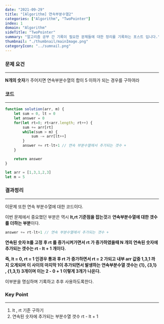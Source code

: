 ```yaml
---
date: "2021-09-29"
title: "[Algorithm] 연속부분수열2"
categories: ["Algorithm", "TwoPointer"]
index: 1
domain: "Algorithm"
sideTitle: "TwoPointer"
summary: "알고리즘 공부 간 기록이 필요한 문제들에 대한 정리를 기록하는 포스트 입니다."
thumbnail: "./thumbnail/mainImage.png"
categoryIcon: "../sumnail.png"
---
```


### 문제 요건
***
**N개의 숫자**가 주어지면 연속부분수열의 합이 5 이하가 되는 경우를 구하여라

### 코드
***

```javascript
function solution(arr, m) {
    let sum = 0, lt = 0
    let answer = 0
    for(let rt=0; rt<arr.length; rt++) {
        sum += arr[rt]
        while(sum > m) {
            sum -= arr[lt++]
        }
        answer += rt-lt+1 // 연속 부분수열에서 추가되는 갯수 +
    }

    return answer
}

let arr = [1,3,1,2,3]
let m = 5
```

### 결과정리
***

이문제 또한 연속 부분수열에 대한 코드이다.

이번 문제에서 중요했던 부분은 역시 **lt,rt 기준점을 잡는것**과 **연속부분수열에 대한 갯수를 더하는 부분**이다.

```javascript
answer += rt-lt+1 // 연속 부분수열에서 추가되는 갯수 +
```
**연속된 숫자 lt를 고정 후 rt 를 증가시켜가면서 rt 가 증가하였을때 N 개의 연속된 숫자에 추가되는 갯수는 rt - lt + 1 개이다.**

**즉, lt = 0, rt = 1 인경우 통과 후 rt 가 증가하면서 rt = 2 가되고 내부 arr 값중 1,3,1 까지 오게되며 이 사이의 마지막 1이 추가되면서 발생하는 연속부분수열 갯수는 {1}, {3,1} , {1,3,1} 3개이며 이는 2 - 0 + 1 이렇게 3개가 나온다.**

이부분을 명심하며 기록하고 추후 사용하도록한다.

### Key Point
***

1. lt , rt 기준 구하기
2. 연속된 숫자에 추가되는 부분수열 갯수 rt - lt + 1

